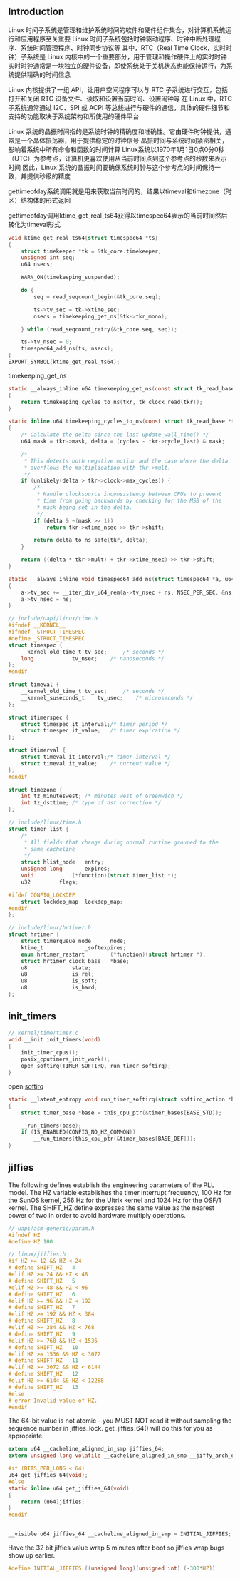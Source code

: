 ## Introduction

Linux 时间子系统是管理和维护系统时间的软件和硬件组件集合，对计算机系统运行和应用程序至关重要
Linux 时间子系统包括时钟驱动程序、时钟中断处理程序、系统时间管理程序、时钟同步协议等
其中，RTC（Real Time Clock，实时时钟）子系统是 Linux 内核中的一个重要部分，用于管理和操作硬件上的实时时钟
实时时钟通常是一块独立的硬件设备，即使系统处于关机状态也能保持运行，为系统提供精确的时间信息

Linux 内核提供了一组 API，让用户空间程序可以与 RTC 子系统进行交互，包括打开和关闭 RTC 设备文件、读取和设置当前时间、设置闹钟等
在 Linux 中，RTC 子系统通常通过 I2C、SPI 或 ACPI 等总线进行与硬件的通信，具体的硬件细节和支持的功能取决于系统架构和所使用的硬件平台

Linux 系统的晶振时间指的是系统时钟的精确度和准确性。它由硬件时钟提供，通常是一个晶体振荡器，用于提供稳定的时钟信号
晶振时间与系统时间紧密相关，影响着系统中所有命令和函数的时间计算
Linux系统以1970年1月1日0点0分0秒（UTC）为参考点，计算机更喜欢使用从当前时间点到这个参考点的秒数来表示时间
因此，Linux 系统的晶振时间要确保系统时钟与这个参考点的时间保持一致，并提供秒级的精度



gettimeofday系统调用就是用来获取当前时间的，结果以timeval和timezone（时区）结构体的形式返回

gettimeofday调用ktime_get_real_ts64获得以timespec64表示的当前时间然后转化为timeval形式

```c
void ktime_get_real_ts64(struct timespec64 *ts)
{
	struct timekeeper *tk = &tk_core.timekeeper;
	unsigned int seq;
	u64 nsecs;

	WARN_ON(timekeeping_suspended);

	do {
		seq = read_seqcount_begin(&tk_core.seq);

		ts->tv_sec = tk->xtime_sec;
		nsecs = timekeeping_get_ns(&tk->tkr_mono);

	} while (read_seqcount_retry(&tk_core.seq, seq));

	ts->tv_nsec = 0;
	timespec64_add_ns(ts, nsecs);
}
EXPORT_SYMBOL(ktime_get_real_ts64);
```



timekeeping_get_ns

```c
static __always_inline u64 timekeeping_get_ns(const struct tk_read_base *tkr)
{
	return timekeeping_cycles_to_ns(tkr, tk_clock_read(tkr));
}

static inline u64 timekeeping_cycles_to_ns(const struct tk_read_base *tkr, u64 cycles)
{
	/* Calculate the delta since the last update_wall_time() */
	u64 mask = tkr->mask, delta = (cycles - tkr->cycle_last) & mask;

	/*
	 * This detects both negative motion and the case where the delta
	 * overflows the multiplication with tkr->mult.
	 */
	if (unlikely(delta > tkr->clock->max_cycles)) {
		/*
		 * Handle clocksource inconsistency between CPUs to prevent
		 * time from going backwards by checking for the MSB of the
		 * mask being set in the delta.
		 */
		if (delta & ~(mask >> 1))
			return tkr->xtime_nsec >> tkr->shift;

		return delta_to_ns_safe(tkr, delta);
	}

	return ((delta * tkr->mult) + tkr->xtime_nsec) >> tkr->shift;
}
```







```c
static __always_inline void timespec64_add_ns(struct timespec64 *a, u64 ns)
{
	a->tv_sec += __iter_div_u64_rem(a->tv_nsec + ns, NSEC_PER_SEC, &ns);
	a->tv_nsec = ns;
}
```







```c
// include/uapi/linux/time.h
#ifndef __KERNEL__
#ifndef _STRUCT_TIMESPEC
#define _STRUCT_TIMESPEC
struct timespec {
	__kernel_old_time_t	tv_sec;		/* seconds */
	long			tv_nsec;	/* nanoseconds */
};
#endif

struct timeval {
	__kernel_old_time_t	tv_sec;		/* seconds */
	__kernel_suseconds_t	tv_usec;	/* microseconds */
};

struct itimerspec {
	struct timespec it_interval;/* timer period */
	struct timespec it_value;	/* timer expiration */
};

struct itimerval {
	struct timeval it_interval;/* timer interval */
	struct timeval it_value;	/* current value */
};
#endif

struct timezone {
	int	tz_minuteswest;	/* minutes west of Greenwich */
	int	tz_dsttime;	/* type of dst correction */
};
```


```c
// include/linux/time.h
struct timer_list {
	/*
	 * All fields that change during normal runtime grouped to the
	 * same cacheline
	 */
	struct hlist_node	entry;
	unsigned long		expires;
	void			(*function)(struct timer_list *);
	u32			flags;

#ifdef CONFIG_LOCKDEP
	struct lockdep_map	lockdep_map;
#endif
};
```




```c
// include/linux/hrtimer.h
struct hrtimer {
	struct timerqueue_node		node;
	ktime_t				_softexpires;
	enum hrtimer_restart		(*function)(struct hrtimer *);
	struct hrtimer_clock_base	*base;
	u8				state;
	u8				is_rel;
	u8				is_soft;
	u8				is_hard;
};
```


## init_timers

```c
// kernel/time/timer.c
void __init init_timers(void)
{
	init_timer_cpus();
	posix_cputimers_init_work();
	open_softirq(TIMER_SOFTIRQ, run_timer_softirq);
}
```

open [softirq](/docs/CS/OS/Linux/Interrupt.md?id=softirq)

```c
static __latent_entropy void run_timer_softirq(struct softirq_action *h)
{
	struct timer_base *base = this_cpu_ptr(&timer_bases[BASE_STD]);

	__run_timers(base);
	if (IS_ENABLED(CONFIG_NO_HZ_COMMON))
		__run_timers(this_cpu_ptr(&timer_bases[BASE_DEF]));
}
```

## jiffies

The following defines establish the engineering parameters of the PLL model.
The HZ variable establishes the timer interrupt frequency, 100 Hz for the SunOS kernel, 256 Hz for the Ultrix kernel and 1024 Hz for the OSF/1 kernel.
The SHIFT_HZ define expresses the same value as the nearest power of two in order to avoid hardware multiply operations.

```c
// uapi/asm-generic/param.h
#ifndef HZ
#define HZ 100

```

```c
// linux/jiffies.h
#if HZ >= 12 && HZ < 24
# define SHIFT_HZ	4
#elif HZ >= 24 && HZ < 48
# define SHIFT_HZ	5
#elif HZ >= 48 && HZ < 96
# define SHIFT_HZ	6
#elif HZ >= 96 && HZ < 192
# define SHIFT_HZ	7
#elif HZ >= 192 && HZ < 384
# define SHIFT_HZ	8
#elif HZ >= 384 && HZ < 768
# define SHIFT_HZ	9
#elif HZ >= 768 && HZ < 1536
# define SHIFT_HZ	10
#elif HZ >= 1536 && HZ < 3072
# define SHIFT_HZ	11
#elif HZ >= 3072 && HZ < 6144
# define SHIFT_HZ	12
#elif HZ >= 6144 && HZ < 12288
# define SHIFT_HZ	13
#else
# error Invalid value of HZ.
#endif
```

The 64-bit value is not atomic - you MUST NOT read it without sampling the sequence number in jiffies_lock. get_jiffies_64() will do this for you as appropriate.

```c
extern u64 __cacheline_aligned_in_smp jiffies_64;
extern unsigned long volatile __cacheline_aligned_in_smp __jiffy_arch_data jiffies;

#if (BITS_PER_LONG < 64)
u64 get_jiffies_64(void);
#else
static inline u64 get_jiffies_64(void)
{
	return (u64)jiffies;
}
#endif


__visible u64 jiffies_64 __cacheline_aligned_in_smp = INITIAL_JIFFIES;
```

Have the 32 bit jiffies value wrap 5 minutes after boot so jiffies wrap bugs show up earlier.

```c
#define INITIAL_JIFFIES ((unsigned long)(unsigned int) (-300*HZ))
```

